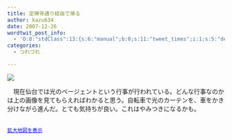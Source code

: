 ```yaml
---
title: 定禅寺通り経由で帰る
author: kazu634
date: 2007-12-26
wordtwit_post_info:
  - 'O:8:"stdClass":13:{s:6:"manual";b:0;s:11:"tweet_times";i:1;s:5:"delay";i:0;s:7:"enabled";i:1;s:10:"separation";s:2:"60";s:7:"version";s:3:"3.7";s:14:"tweet_template";b:0;s:6:"status";i:2;s:6:"result";a:0:{}s:13:"tweet_counter";i:2;s:13:"tweet_log_ids";a:1:{i:0;i:3529;}s:9:"hash_tags";a:0:{}s:8:"accounts";a:1:{i:0;s:7:"kazu634";}}'
categories:
  - つれづれ

---
```

<div class="section">
<p>
<center>
</center>
</p>
  
<p>
<a href="http://flickr.com/photos/corgifloflo/328058132/" onclick="__gaTracker('send', 'event', 'outbound-article', 'http://flickr.com/photos/corgifloflo/328058132/', '');" title="Sendai Hikari-no Pageant 2006"><img src="http://farm1.static.flickr.com/138/328058132_c5c315b730_m.jpg" /></a>
</p></p> 
  
<p>
    　現在仙台では光のページェントという行事が行われている。どんな行事なのかは上の画像を見てもらえればわかると思う。自転車で光のカーテンを、車をかき分けながら進んだ。とても気持ちが良い。これはやみつきになるかも。
</p>
  
<p>
<center>
</center>
</p>
  
<p>
<br /><small><a href="http://maps.google.co.jp/maps?f=q&#38;hl=ja&#38;geocode=&#38;time=&#38;date=&#38;ttype=&#38;q=http:%2F%2Froute.alpslab.jp%2Fget.rb%3Fid%3Dd4c61951fece38972ac6b33e5ce883af%26type%3Dkml&#38;ie=UTF8&#38;ll=38.267713,140.905165&#38;spn=0.019628,0.106585&#38;om=1&#38;source=embed" onclick="__gaTracker('send', 'event', 'outbound-article', 'http://maps.google.co.jp/maps?f=q&#038;hl=ja&#038;geocode=&#038;time=&#038;date=&#038;ttype=&#038;q=http:%2F%2Froute.alpslab.jp%2Fget.rb%3Fid%3Dd4c61951fece38972ac6b33e5ce883af%26type%3Dkml&#038;ie=UTF8&#038;ll=38.267713,140.905165&#038;spn=0.019628,0.106585&#038;om=1&#038;source=embed', '拡大地図を表示');" style="color:#0000FF;text-align:left">拡大地図を表示</a></small>
</p></p>
</div>

